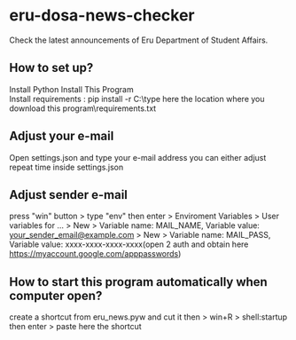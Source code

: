 # eru-dosa-news-checker
Check the latest announcements of Eru Department of Student Affairs.

## How to set up?
Install Python 
Install This Program  
Install requirements : pip install -r C:\type here the location where you download this program\requirements.txt

## Adjust your e-mail
Open settings.json and type your e-mail address you can either adjust repeat time inside settings.json

## Adjust sender e-mail
press "win" button > type "env" then enter > Enviroment Variables > User variables for ... > New > Variable name: MAIL_NAME, Variable value: your_sender_email@example.com > New > Variable name: MAIL_PASS, Variable value: xxxx-xxxx-xxxx-xxxx(open 2 auth and obtain here https://myaccount.google.com/apppasswords)

## How to start this program automatically when computer open?
create a shortcut from eru_news.pyw and cut it then >
win+R > shell:startup then enter > paste here the shortcut 